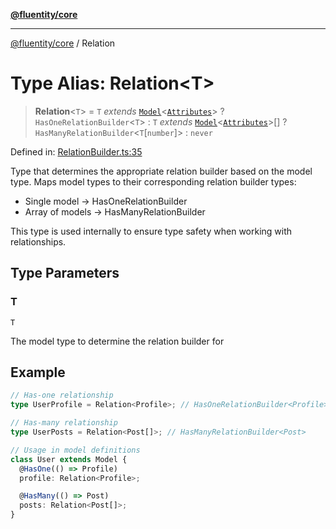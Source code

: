 [**@fluentity/core**](../README.md)

***

[@fluentity/core](../globals.md) / Relation

# Type Alias: Relation\<T\>

> **Relation**\<`T`\> = `T` *extends* [`Model`](../classes/Model.md)\<[`Attributes`](../interfaces/Attributes.md)\> ? `HasOneRelationBuilder`\<`T`\> : `T` *extends* [`Model`](../classes/Model.md)\<[`Attributes`](../interfaces/Attributes.md)\>[] ? `HasManyRelationBuilder`\<`T`\[`number`\]\> : `never`

Defined in: [RelationBuilder.ts:35](https://github.com/cedricpierre/fluentity-core/blob/4cf472651f16db0d62330fceca0c892198eabdda/src/RelationBuilder.ts#L35)

Type that determines the appropriate relation builder based on the model type.
Maps model types to their corresponding relation builder types:
- Single model -> HasOneRelationBuilder
- Array of models -> HasManyRelationBuilder

This type is used internally to ensure type safety when working with relationships.

## Type Parameters

### T

`T`

The model type to determine the relation builder for

## Example

```typescript
// Has-one relationship
type UserProfile = Relation<Profile>; // HasOneRelationBuilder<Profile>

// Has-many relationship
type UserPosts = Relation<Post[]>; // HasManyRelationBuilder<Post>

// Usage in model definitions
class User extends Model {
  @HasOne(() => Profile)
  profile: Relation<Profile>;

  @HasMany(() => Post)
  posts: Relation<Post[]>;
}
```
